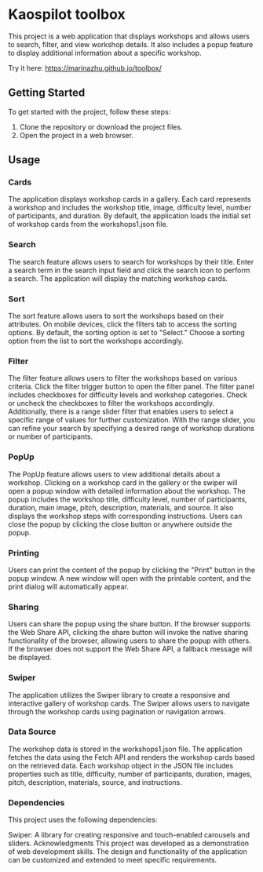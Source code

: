 # Kaospilot toolbox
This project is a web application that displays workshops and allows users to search, filter, and view workshop details. It also includes a popup feature to display additional information about a specific workshop.

Try it here: https://marinazhu.github.io/toolbox/

## Getting Started
To get started with the project, follow these steps:

1. Clone the repository or download the project files.
2. Open the project in a web browser.

## Usage

### Cards
The application displays workshop cards in a gallery. Each card represents a workshop and includes the workshop title, image, difficulty level, number of participants, and duration. By default, the application loads the initial set of workshop cards from the workshops1.json file.

### Search
The search feature allows users to search for workshops by their title. Enter a search term in the search input field and click the search icon to perform a search. The application will display the matching workshop cards.

### Sort
The sort feature allows users to sort the workshops based on their attributes. On mobile devices, click the filters tab to access the sorting options. By default, the sorting option is set to "Select." Choose a sorting option from the list to sort the workshops accordingly.

### Filter
The filter feature allows users to filter the workshops based on various criteria. Click the filter trigger button to open the filter panel. The filter panel includes checkboxes for difficulty levels and workshop categories. Check or uncheck the checkboxes to filter the workshops accordingly. Additionally, there is a range slider filter that enables users to select a specific range of values for further customization. With the range slider, you can refine your search by specifying a desired range of workshop durations or number of participants.

### PopUp
The PopUp feature allows users to view additional details about a workshop. Clicking on a workshop card in the gallery or the swiper will open a popup window with detailed information about the workshop. The popup includes the workshop title, difficulty level, number of participants, duration, main image, pitch, description, materials, and source. It also displays the workshop steps with corresponding instructions. Users can close the popup by clicking the close button or anywhere outside the popup.

### Printing
Users can print the content of the popup by clicking the "Print" button in the popup window. A new window will open with the printable content, and the print dialog will automatically appear.

### Sharing
Users can share the popup using the share button. If the browser supports the Web Share API, clicking the share button will invoke the native sharing functionality of the browser, allowing users to share the popup with others. If the browser does not support the Web Share API, a fallback message will be displayed.

### Swiper
The application utilizes the Swiper library to create a responsive and interactive gallery of workshop cards. The Swiper allows users to navigate through the workshop cards using pagination or navigation arrows.

### Data Source
The workshop data is stored in the workshops1.json file. The application fetches the data using the Fetch API and renders the workshop cards based on the retrieved data. Each workshop object in the JSON file includes properties such as title, difficulty, number of participants, duration, images, pitch, description, materials, source, and instructions.

### Dependencies
This project uses the following dependencies:

Swiper: A library for creating responsive and touch-enabled carousels and sliders.
Acknowledgments
This project was developed as a demonstration of web development skills. The design and functionality of the application can be customized and extended to meet specific requirements.

